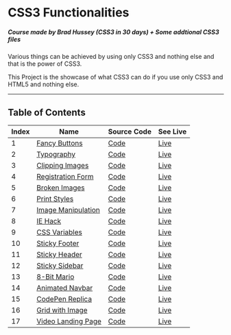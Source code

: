 # CSS3 Functionalities

##### Course made by Brad Hussey (CSS3 in 30 days) + Some addtional CSS3 files

Various things can be achieved by using only CSS3 and nothing else and that is the power of CSS3.

This Project is the showcase of what CSS3 can do if you use only CSS3 and HTML5 and nothing else.

<hr />

## Table of Contents

| Index | Name                                                                                   | Source Code                            | See Live                                                                 |
| ----- | -------------------------------------------------------------------------------------- | -------------------------------------- | ------------------------------------------------------------------------ |
| 1     | [Fancy Buttons](https://akshay2996.github.io/CSS3/01%20-%20Fancy%20Buttons)            | [Code](01%20-%20Fancy%20Buttons/)      | [Live](https://akshay2996.github.io/CSS3/01%20-%20Fancy%20Buttons/)      |
| 2     | [Typography](https://akshay2996.github.io/CSS3/02%20-%20Typography)                    | [Code](02%20-%20Typography/)           | [Live](https://akshay2996.github.io/CSS3/02%20-%20Typography/)           |
| 3     | [Clipping Images](https://akshay2996.github.io/CSS3/03%20-%20Clipping%20Images/)       | [Code](03%20-%20Clipping%20Images/)    | [Live](https://akshay2996.github.io/CSS3/03%20-%20Clipping%20Images/)    |
| 4     | [Registration Form](https://akshay2996.github.io/CSS3/04%20-%20Registration%20Form/)   | [Code](04%20-%20Registration%20Form/)  | [Live](https://akshay2996.github.io/CSS3/04%20-%20Registration%20Form/)  |
| 5     | [Broken Images](https://akshay2996.github.io/CSS3/05%20-%20Broken%20Images/)           | [Code](05%20%-20Broken%20Images/)      | [Live](https://akshay2996.github.io/CSS3/05%20-%20Broken%20Images/)      |
| 6     | [Print Styles](https://akshay2996.github.io/CSS3/06%20-%20Print%20Styles/)             | [Code](06%20-%20Print%20Styles/)       | [Live](https://akshay2996.github.io/CSS3/06%20-%20Print%20Styles/)       |
| 7     | [Image Manipulation](https://akshay2996.github.io/CSS3/07%20-%20Image%20Manipulation/) | [Code](07%20-%20Image%20Manipulation/) | [Live](https://akshay2996.github.io/CSS3/07%20-%20Image%20Manipulation/) |
| 8     | [IE Hack](https://akshay2996.github.io/CSS3/11%20-%20IE%20Hack/)                       | [Code](11%20-%20IE%20Hack/)            | [Live](https://akshay2996.github.io/CSS3/11%20-%20IE%20Hack/)            |
| 9     | [CSS Variables](https://akshay2996.github.io/CSS3/12%20-%20CSS%20Variables/)           | [Code](12%20-%20CSS%20Variables/)      | [Live](https://akshay2996.github.io/CSS3/12%20-%20CSS%20Variables/)      |
| 10    | [Sticky Footer](https://akshay2996.github.io/CSS3/13%20-%20Sticky%20Footer/)           | [Code](13%20-%20Sticky%20Footer/)      | [Live](https://akshay2996.github.io/CSS3/13%20-%20Sticky%20Footer/)      |
| 11    | [Sticky Header](https://akshay2996.github.io/CSS3/14%20-%20Sticky%20Header/)           | [Code](14%20-%20Sticky%20Header/)      | [Live](https://akshay2996.github.io/CSS3/14%20-%20Sticky%20Header/)      |
| 12    | [Sticky Sidebar](https://akshay2996.github.io/CSS3/15%20-%20Sticky%20Sidebar/)         | [Code](15%20-%20Sticky%20Sidebar/)     | [Live](https://akshay2996.github.io/CSS3/15%20-%20Sticky%20Sidebar/)     |
| 13    | [8-Bit Mario](https://akshay2996.github.io/CSS3/08%20-%208-Bit%20Mario/)               | [Code](08%20-%208-Bit%20Mario/)        | [Live](https://akshay2996.github.io/CSS3/08%20-%208-Bit%20Mario/)        |
| 14    | [Animated Navbar](https://akshay2996.github.io/CSS3/Animated%20Navbar/)                | [Code](Animated%20Navbar)              | [Live](https://akshay2996.github.io/CSS3/Animated%20Navbar/)             |
| 15    | [CodePen Replica](https://akshay2996.github.io/CSS3/CodePen%20Replica/)                | [Code](CodePen%20Replica/)             | [Live](https://akshay2996.github.io/CSS3/CodePen%20Replica/)             |
| 16    | [Grid with Image](https://akshay2996.github.io/CSS3/Grid%20with%20Image%20span/)       | [Code](Grid%20with%20Image%20span/)    | [Live](https://akshay2996.github.io/CSS3/Grid%20with%20Image%20span/)    |
| 17   | [Video Landing Page](https://akshay2996.github.io/CSS3/Video%20Background/)            | [Code](Video%20Background/)            | [Live](https://akshay2996.github.io/CSS3/Video%20Background/)            |
